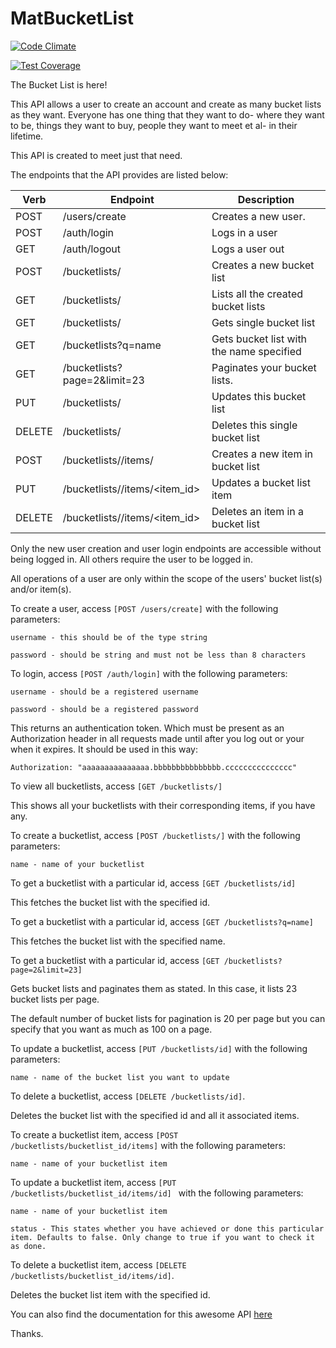 # MatBucketList

[![Code Climate](https://codeclimate.com/github/andela-oojewale/matbucketlist/badges/gpa.svg)](https://codeclimate.com/github/andela-oojewale/matbucketlist)

[![Test Coverage](https://codeclimate.com/github/andela-oojewale/matbucketlist/badges/coverage.svg)](https://codeclimate.com/github/andela-oojewale/matbucketlist/coverage)


The Bucket List is here!

This API allows a user to create an account and create as many bucket lists as they want. Everyone has one thing that they want to do-  where they want to be, things they want to buy, people they want to meet et al- in their lifetime.

This API is created to meet just that need.

The endpoints that the API provides are listed below:

| Verb | Endpoint | Description
|--- | --- | ---
| POST | /users/create |  Creates a new user.
| POST | /auth/login | Logs in a user
| GET | /auth/logout | Logs a user out
| POST | /bucketlists/ | Creates a new bucket list
| GET  | /bucketlists/ | Lists all the created bucket lists
| GET | /bucketlists/<id> | Gets single bucket list
| GET | /bucketlists?q=name | Gets bucket list with the name specified
| GET | /bucketlists?page=2&limit=23 | Paginates your bucket lists.
| PUT | /bucketlists/<id> | Updates this bucket list
| DELETE | /bucketlists/<id> | Deletes this single bucket list
| POST | /bucketlists/<id>/items/ | Creates a new item in bucket list
| PUT | /bucketlists/<id>/items/<item_id> | Updates a bucket list item
| DELETE | /bucketlists/<id>/items/<item_id> | Deletes an item in a bucket list

Only the new user creation and user login endpoints are accessible without being logged in. All others require the user to be logged in.

All operations of a user are only within the scope of the users' bucket list(s) and/or item(s).

To create a user, access `[POST /users/create]` with the following parameters:

`username - this should be of the type string`

`password - should be string and must not be less than 8 characters`

To login, access `[POST /auth/login]` with the following parameters:

`username - should be a registered username`

`password - should be a registered password`

This returns an authentication token. Which must be present as an Authorization header in all requests made until after you log out or your when it expires. It should be used in this way:

`Authorization: "aaaaaaaaaaaaaaa.bbbbbbbbbbbbbbb.ccccccccccccccc"`


To view all bucketlists, access `[GET /bucketlists/]`

This shows all your bucketlists with their corresponding items, if you have any.

To create a bucketlist, access `[POST /bucketlists/]` with the following parameters:

`name - name of your bucketlist`

To get a bucketlist with a particular id, access `[GET /bucketlists/id]`

This fetches the bucket list with the specified id.

To get a bucketlist with a particular id, access `[GET /bucketlists?q=name]`

This fetches the bucket list with the specified name.

To get a bucketlist with a particular id, access `[GET /bucketlists?page=2&limit=23]`

Gets bucket lists and paginates them as stated. In this case, it lists 23 bucket lists per page.

The default number of bucket lists for pagination is 20 per page but you can specify that you want as much as 100 on a page.

To update a bucketlist, access `[PUT /bucketlists/id]` with the following parameters:

`name - name of the bucket list you want to update`

To delete a bucketlist, access `[DELETE /bucketlists/id]`.

Deletes the bucket list with the specified id and all it associated items.

To create a bucketlist item, access `[POST /bucketlists/bucketlist_id/items]` with the following parameters:

`name - name of your bucketlist item`

To update a bucketlist item, access `[PUT /bucketlists/bucketlist_id/items/id] ` with the following parameters:

`name - name of your bucketlist item`

`status - This states whether you have achieved or done this particular item. Defaults to false. Only change to true if you want to check it as done.`


To delete a bucketlist item, access `[DELETE /bucketlists/bucketlist_id/items/id]`.

Deletes the bucket list item with the specified id.


You can also find the documentation for this awesome API [here](http://docs.matbucketlist.apiary.io/)

Thanks.